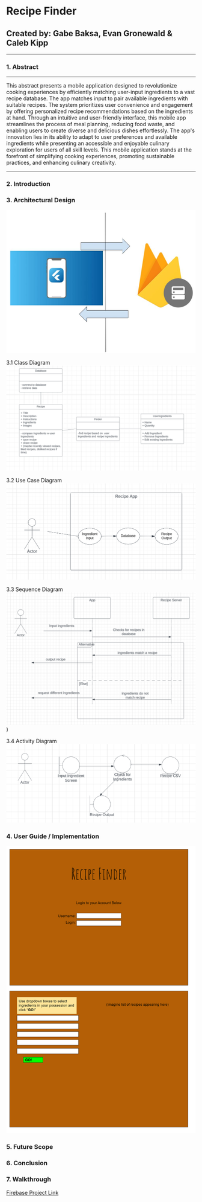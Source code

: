 # **Recipe Finder**
## Created by: Gabe Baksa, Evan Gronewald & Caleb Kipp
___
### 1. Abstract
___
This abstract presents a mobile application designed to revolutionize cooking experiences by efficiently matching user-input ingredients to a vast recipe database. The app matches input to pair available ingredients with suitable recipes. The system prioritizes user convenience and engagement by offering personalized recipe recommendations based on the ingredients at hand. Through an intuitive and user-friendly interface, this mobile app streamlines the process of meal planning, reducing food waste, and enabling users to create diverse and delicious dishes effortlessly. The app's innovation lies in its ability to adapt to user preferences and available ingredients while presenting an accessible and enjoyable culinary exploration for users of all skill levels. This mobile application stands at the forefront of simplifying cooking experiences, promoting sustainable practices, and enhancing culinary creativity.
___
### 2. Introduction

### 3. Architectural Design
![Architecture.jpg](https://github.com/EvanGrone/RecipeApp/blob/main/UpdatedArchitecture.jpg)

3.1 Class Diagram
![Class.png](https://github.com/EvanGrone/RecipeApp/blob/main/Check%202%20Class.png)

3.2 Use Case Diagram
![Case.png](https://github.com/EvanGrone/RecipeApp/blob/main/Check%202%20Use%20Case.png)

3.3 Sequence Diagram
![Sequence.png](https://github.com/EvanGrone/RecipeApp/blob/main/Check%202%20Sequence.png))

3.4 Activity Diagram
![Activity Diagram.png](https://github.com/EvanGrone/RecipeApp/blob/main/Check%202%20Collaboration.png)

### 4. User Guide / Implementation
![UserInterface](https://github.com/EvanGrone/RecipeApp/blob/main/download.jpg)
### 5. Future Scope
### 6. Conclusion
### 7. Walkthrough

[Firebase Project Link](https://console.firebase.google.com/u/0/project/recipeapp-98710/overview?utm_source=welcome&utm_medium=email&utm_campaign=welcome_2021_CTA_A)

